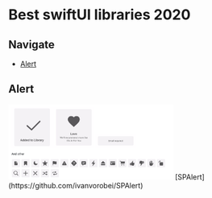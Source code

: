 # Best swiftUI libraries 2020

## Navigate

- [Alert](#alert)

## Alert

<img src="https://github.com/mkalayci35/swiftUI/blob/master/assets/SPAlert.png" height="150">
[SPAlert](https://github.com/ivanvorobei/SPAlert)

